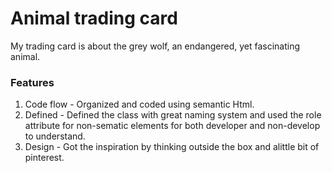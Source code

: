 # Animal trading card
My trading card is about the grey wolf, an endangered, yet fascinating animal.

### Features
1. Code flow - Organized and coded using semantic Html.
2. Defined - Defined the class with great naming system and used the role attribute for non-sematic elements for both developer and non-develop to understand.
3. Design - Got the inspiration by thinking outside the box and alittle bit of pinterest.

